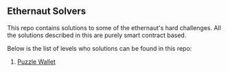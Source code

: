 ## Ethernaut Solvers

This repo contains solutions to some of the ethernaut's hard challenges. All the solutions described in this are purely smart contract based.

Below is the list of levels who solutions can be found in this repo:

1. [Puzzle Wallet](https://ethernaut.openzeppelin.com/level/0xe13a4a46C346154C41360AAe7f070943F67743c9)